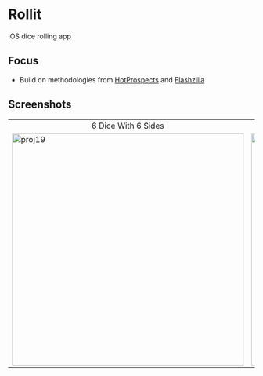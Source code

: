 # Rollit
iOS dice rolling app

## Focus
* Build on methodologies from [HotProspects](https://github.com/mleers/HotProspects) and [Flashzilla](https://github.com/mleers/Flashzilla)

## Screenshots
<table>
  <tr>
    <td align="middle">6 Dice With 6 Sides</td>
    <td align="middle">6 Dice With 100 Sides</td>
  </tr>
  <tr>
    <td><img width="473" alt="proj19" src="https://user-images.githubusercontent.com/29722295/214693255-fe614b98-0029-4fca-8e5b-b4ba9a51d633.png"/></td>
    <td><img width="473" alt="proj19-2" src="https://user-images.githubusercontent.com/29722295/214693276-7ed05c5a-8153-4bbf-b81e-3bef742d1b9f.png"/></td>
  </tr>
</table>

